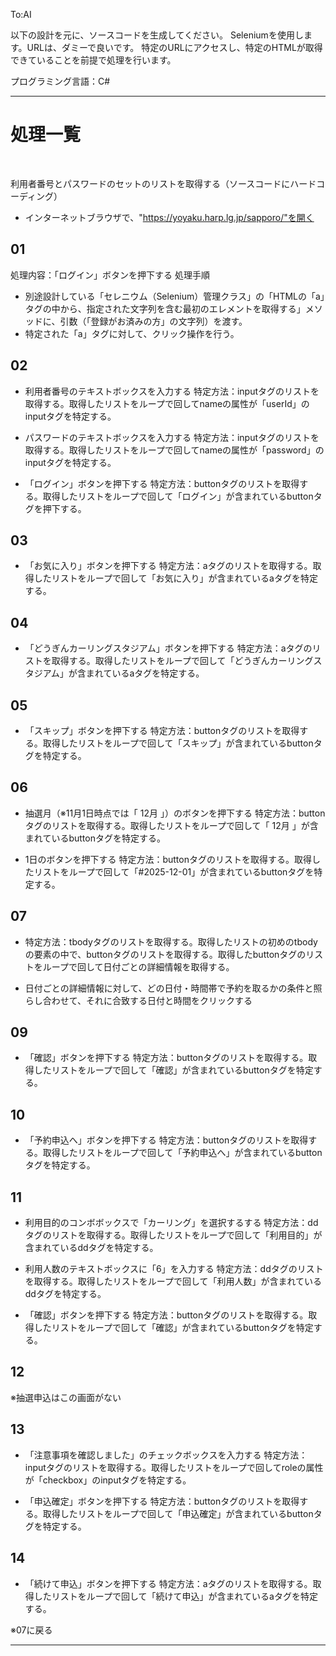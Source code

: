 
To:AI

以下の設計を元に、ソースコードを生成してください。
Seleniumを使用します。URLは、ダミーで良いです。
特定のURLにアクセスし、特定のHTMLが取得できていることを前提で処理を行います。

プログラミング言語：C#

---

# 処理一覧

<br />

利用者番号とパスワードのセットのリストを取得する（ソースコードにハードコーディング）


- インターネットブラウザで、"https://yoyaku.harp.lg.jp/sapporo/"を開く

## 01

処理内容：「ログイン」ボタンを押下する
処理手順
- 別途設計している「セレニウム（Selenium）管理クラス」の「HTMLの「a」タグの中から、指定された文字列を含む最初のエレメントを取得する」メソッドに、引数（「登録がお済みの方」の文字列）を渡す。
- 特定された「a」タグに対して、クリック操作を行う。

## 02
- 利用者番号のテキストボックスを入力する
特定方法：inputタグのリストを取得する。取得したリストをループで回してnameの属性が「userId」のinputタグを特定する。

- パスワードのテキストボックスを入力する
特定方法：inputタグのリストを取得する。取得したリストをループで回してnameの属性が「password」のinputタグを特定する。

- 「ログイン」ボタンを押下する
特定方法：buttonタグのリストを取得する。取得したリストをループで回して「ログイン」が含まれているbuttonタグを押下する。

## 03
- 「お気に入り」ボタンを押下する
特定方法：aタグのリストを取得する。取得したリストをループで回して「お気に入り」が含まれているaタグを特定する。

## 04
- 「どうぎんカーリングスタジアム」ボタンを押下する
特定方法：aタグのリストを取得する。取得したリストをループで回して「どうぎんカーリングスタジアム」が含まれているaタグを特定する。

## 05
- 「スキップ」ボタンを押下する
特定方法：buttonタグのリストを取得する。取得したリストをループで回して「スキップ」が含まれているbuttonタグを特定する。

## 06
- 抽選月（※11月1日時点では「 12月 」）のボタンを押下する
特定方法：buttonタグのリストを取得する。取得したリストをループで回して「 12月 」が含まれているbuttonタグを特定する。

- 1日のボタンを押下する
特定方法：buttonタグのリストを取得する。取得したリストをループで回して「#2025-12-01」が含まれているbuttonタグを特定する。

## 07
- 特定方法：tbodyタグのリストを取得する。取得したリストの初めのtbodyの要素の中で、buttonタグのリストを取得する。取得したbuttonタグのリストをループで回して日付ごとの詳細情報を取得する。

- 日付ごとの詳細情報に対して、どの日付・時間帯で予約を取るかの条件と照らし合わせて、それに合致する日付と時間をクリックする

## 09
- 「確認」ボタンを押下する
特定方法：buttonタグのリストを取得する。取得したリストをループで回して「確認」が含まれているbuttonタグを特定する。

## 10
- 「予約申込へ」ボタンを押下する
特定方法：buttonタグのリストを取得する。取得したリストをループで回して「予約申込へ」が含まれているbuttonタグを特定する。

## 11
- 利用目的のコンボボックスで「カーリング」を選択するする
特定方法：ddタグのリストを取得する。取得したリストをループで回して「利用目的」が含まれているddタグを特定する。

- 利用人数のテキストボックスに「6」を入力する
特定方法：ddタグのリストを取得する。取得したリストをループで回して「利用人数」が含まれているddタグを特定する。

- 「確認」ボタンを押下する
特定方法：buttonタグのリストを取得する。取得したリストをループで回して「確認」が含まれているbuttonタグを特定する。

## 12
※抽選申込はこの画面がない

## 13
- 「注意事項を確認しました」のチェックボックスを入力する
特定方法：inputタグのリストを取得する。取得したリストをループで回してroleの属性が「checkbox」のinputタグを特定する。

- 「申込確定」ボタンを押下する
特定方法：buttonタグのリストを取得する。取得したリストをループで回して「申込確定」が含まれているbuttonタグを特定する。

## 14
- 「続けて申込」ボタンを押下する
特定方法：aタグのリストを取得する。取得したリストをループで回して「続けて申込」が含まれているaタグを特定する。

※07に戻る












---


